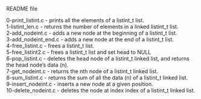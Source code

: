 README file

0-print_listint.c - prints all the elements of a listint_t list.</br>
1-listint_len.c - returns the number of elements in a linked listint_t list.</br>
2-add_nodeint.c - adds a new node at the beginning of a listint_t list.</br>
3-add_nodeint_end.c - adds a new node at the end of a listint_t list.</br>
4-free_listint.c - frees a listint_t list.</br>
5-free_listint2.c - frees a listint_t list and set head to NULL</br>
6-pop_listint.c - deletes the head node of a listint_t linked list, and returns the head node’s data (n).</br>
7-get_nodeint.c - returns the nth node of a listint_t linked list.</br>
8-sum_listint.c - returns the sum of all the data (n) of a listint_t linked list.</br>
9-insert_nodeint.c - inserts a new node at a given position.</br>
10-delete_nodeint.c - deletes the node at index index of a listint_t linked list.</br>
